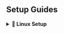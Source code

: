 ## Setup Guides

<details>
<summary><strong>🔧 Linux Setup</strong></summary>

### Linux Setup

Follow these steps:

```bash
sudo apt update
sudo apt install -y ...
</details> <details> <summary><strong>🪟 Windows Setup</strong></summary>
Windows Setup
```bash
sudo apt update
sudo apt install -y ...

</details> <details> <summary><strong>🍎 macOS Setup</strong></summary>
macOS Setup
```bash
sudo apt update
sudo apt install -y ...

</details> ```

